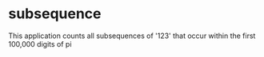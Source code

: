 # subsequence
This application counts all subsequences of '123' that occur within the first 100,000 digits of pi
